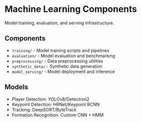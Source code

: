 # Machine Learning Components

Model training, evaluation, and serving infrastructure.

## Components

- `training/` - Model training scripts and pipelines
- `evaluation/` - Model evaluation and benchmarking
- `preprocessing/` - Data preprocessing utilities
- `synthetic_data/` - Synthetic data generation
- `model_serving/` - Model deployment and inference

## Models

- Player Detection: YOLOv8/Detectron2
- Keypoint Detection: HRNet/Keypoint RCNN
- Tracking: DeepSORT/ByteTrack
- Formation Recognition: Custom CNN + HMM
